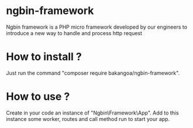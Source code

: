 # ngbin-framework
Ngbin framework is a PHP micro framework developed by our engineers to introduce a new way to handle and process http request

# How to install ?

Just run the command "composer require bakangoa/ngbin-framework".

# How to use ?

Create in your code an instance of "Ngbin\Framework\App". 
Add to this instance some worker, routes and call method run to start your app.
